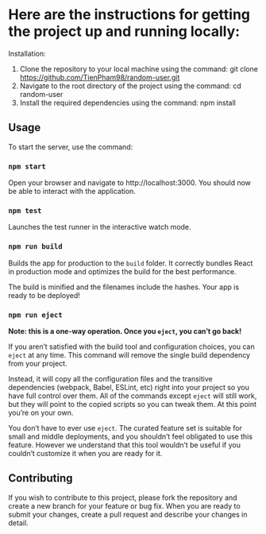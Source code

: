 # Here are the instructions for getting the project up and running locally:

Installation:

1. Clone the repository to your local machine using the command:
   git clone https://github.com/TienPham98/random-user.git
2. Navigate to the root directory of the project using the command:
   cd random-user
3. Install the required dependencies using the command:
   npm install

## Usage

To start the server, use the command:

### `npm start`

Open your browser and navigate to http://localhost:3000.
You should now be able to interact with the application.

### `npm test`

Launches the test runner in the interactive watch mode.

### `npm run build`

Builds the app for production to the `build` folder.
It correctly bundles React in production mode and optimizes the build for the best performance.

The build is minified and the filenames include the hashes.
Your app is ready to be deployed!

### `npm run eject`

**Note: this is a one-way operation. Once you `eject`, you can’t go back!**

If you aren’t satisfied with the build tool and configuration choices, you can `eject` at any time. This command will remove the single build dependency from your project.

Instead, it will copy all the configuration files and the transitive dependencies (webpack, Babel, ESLint, etc) right into your project so you have full control over them. All of the commands except `eject` will still work, but they will point to the copied scripts so you can tweak them. At this point you’re on your own.

You don’t have to ever use `eject`. The curated feature set is suitable for small and middle deployments, and you shouldn’t feel obligated to use this feature. However we understand that this tool wouldn’t be useful if you couldn’t customize it when you are ready for it.

## Contributing

If you wish to contribute to this project, please fork the repository and create a new branch for your feature or bug fix. When you are ready to submit your changes, create a pull request and describe your changes in detail.

